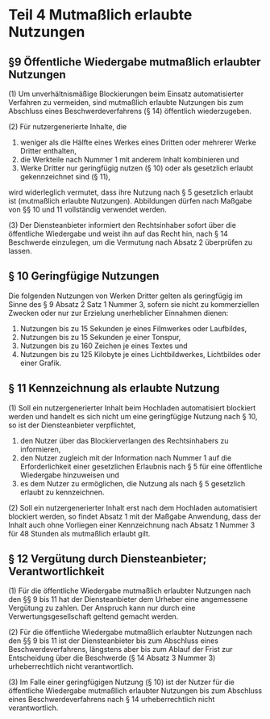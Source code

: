 # Teil 4 Mutmaßlich erlaubte Nutzungen

## §9 Öffentliche Wiedergabe mutmaßlich erlaubter Nutzungen

(1) Um unverhältnismäßige Blockierungen beim Einsatz automatisierter Verfahren zu vermeiden, sind mutmaßlich erlaubte Nutzungen bis zum Abschluss eines Beschwerdeverfahrens (§ 14) öffentlich wiederzugeben.

(2) Für nutzergenerierte Inhalte, die

1. weniger als die Hälfte eines Werkes eines Dritten oder mehrerer Werke Dritter enthalten,
2. die Werkteile nach Nummer 1 mit anderem Inhalt kombinieren und
3. Werke Dritter nur geringfügig nutzen (§ 10) oder als gesetzlich erlaubt gekennzeichnet sind (§ 11),

wird widerleglich vermutet, dass ihre Nutzung nach § 5 gesetzlich erlaubt ist (mutmaßlich erlaubte Nutzungen). Abbildungen dürfen nach Maßgabe von §§ 10 und 11 vollständig verwendet werden.

(3) Der Diensteanbieter informiert den Rechtsinhaber sofort über die öffentliche Wiedergabe und weist ihn auf das Recht hin, nach § 14 Beschwerde einzulegen, um die Vermutung nach Absatz 2 überprüfen zu lassen.

## § 10 Geringfügige Nutzungen

Die folgenden Nutzungen von Werken Dritter gelten als geringfügig im Sinne des § 9 Absatz 2 Satz 1 Nummer 3, sofern sie nicht zu kommerziellen Zwecken oder nur zur Erzielung unerheblicher Einnahmen dienen:

1. Nutzungen bis zu 15 Sekunden je eines Filmwerkes oder Laufbildes,
2. Nutzungen bis zu 15 Sekunden je einer Tonspur,
3. Nutzungen bis zu 160 Zeichen je eines Textes und
4. Nutzungen bis zu 125 Kilobyte je eines Lichtbildwerkes, Lichtbildes oder einer Grafik.

## § 11 Kennzeichnung als erlaubte Nutzung

(1) Soll ein nutzergenerierter Inhalt beim Hochladen automatisiert blockiert werden
und handelt es sich nicht um eine geringfügige Nutzung nach § 10, so ist der Diensteanbieter verpflichtet,

1. den Nutzer über das Blockierverlangen des Rechtsinhabers zu informieren,
2. den Nutzer zugleich mit der Information nach Nummer 1 auf die Erforderlichkeit einer gesetzlichen Erlaubnis nach § 5 für eine öffentliche Wiedergabe hinzuweisen und
3. es dem Nutzer zu ermöglichen, die Nutzung als nach § 5 gesetzlich erlaubt zu kennzeichnen.

(2) Soll ein nutzergenerierter Inhalt erst nach dem Hochladen automatisiert blockiert
werden, so findet Absatz 1 mit der Maßgabe Anwendung, dass der Inhalt auch ohne Vorliegen einer Kennzeichnung nach Absatz 1 Nummer 3 für 48 Stunden als mutmaßlich erlaubt gilt.

## § 12 Vergütung durch Diensteanbieter; Verantwortlichkeit

(1) Für die öffentliche Wiedergabe mutmaßlich erlaubter Nutzungen nach den §§ 9 bis 11 hat der Diensteanbieter dem Urheber eine angemessene Vergütung zu zahlen. Der Anspruch kann nur durch eine Verwertungsgesellschaft geltend gemacht werden.

(2) Für die öffentliche Wiedergabe mutmaßlich erlaubter Nutzungen nach den §§ 9 bis 11 ist der Diensteanbieter bis zum Abschluss eines Beschwerdeverfahrens, längstens aber bis zum Ablauf der Frist zur Entscheidung über die Beschwerde (§ 14 Absatz 3 Nummer 3) urheberrechtlich nicht verantwortlich.

(3) Im Falle einer geringfügigen Nutzung (§ 10) ist der Nutzer für die öffentliche Wiedergabe mutmaßlich erlaubter Nutzungen bis zum Abschluss eines Beschwerdeverfahrens nach § 14 urheberrechtlich nicht verantwortlich.
